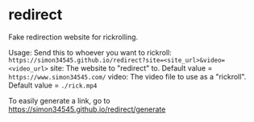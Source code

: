 # redirect
Fake redirection website for rickrolling.

Usage:
Send this to whoever you want to rickroll: `https://simon34545.github.io/redirect?site=<site_url>&video=<video_url>`
site: The website to "redirect" to. Default value = `https://www.simon34545.com/`
video: The video file to use as a "rickroll". Default value = `./rick.mp4`

To easily generate a link, go to https://simon34545.github.io/redirect/generate
